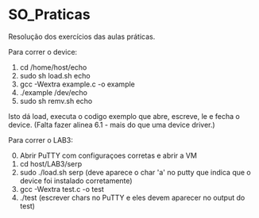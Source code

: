 # SO_Praticas

Resolução dos exercícios das aulas práticas.

Para correr o device:

1. cd /home/host/echo
2. sudo sh load.sh echo
3. gcc -Wextra example.c -o example
4. ./example /dev/echo
5. sudo sh remv.sh echo

Isto dá load, executa o codigo exemplo que abre, escreve, le e fecha o device.
(Falta fazer alinea 6.1 - mais do que uma device driver.)

Para correr o LAB3:

0. Abrir PuTTY com configuraçoes corretas e abrir a VM
1. cd host/LAB3/serp
2. sudo ./load.sh serp (deve aparece o char 'a' no putty que indica que o device foi instalado corretamente)
3. gcc -Wextra test.c -o test
4. ./test (escrever chars no PuTTY e eles devem aparecer no output do test)